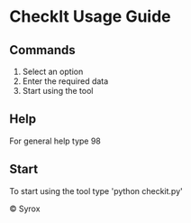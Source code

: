 # CheckIt Usage Guide

## Commands
1. Select an option 
2. Enter the required data
3. Start using the tool

## Help
For general help type 98

## Start
To start using the tool type 'python checkit.py'

© Syrox
